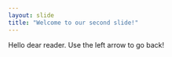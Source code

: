 ```yaml
---
layout: slide
title: "Welcome to our second slide!"
---
```

Hello dear reader.
Use the left arrow to go back!
